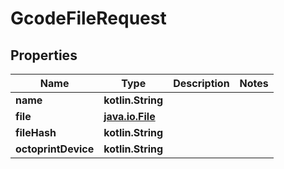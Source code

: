 
# GcodeFileRequest

## Properties
Name | Type | Description | Notes
------------ | ------------- | ------------- | -------------
**name** | **kotlin.String** |  | 
**file** | [**java.io.File**](java.io.File.md) |  | 
**fileHash** | **kotlin.String** |  | 
**octoprintDevice** | **kotlin.String** |  | 




